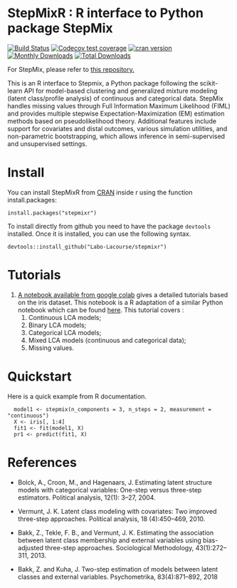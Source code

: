 # StepMixR : R interface to Python package StepMix

<!-- badges: start -->
[![Build Status](https://api.travis-ci.com/stepmixr/stepmixr.svg?branch=master)](https://app.travis-ci.com/github/stepmixr/stepmixr)
[![Codecov test coverage](https://codecov.io/gh/stepmixr/OpenMx/branch/master/graph/badge.svg)](https://app.codecov.io/gh/stepmixr/Ostepmixr?branch=master)
[![cran version](http://www.r-pkg.org/badges/version/stepmixr)](https://cran.r-project.org/package=stepmixr)
[![Monthly Downloads](https://cranlogs.r-pkg.org/badges/stepmixr)](https://cranlogs.r-pkg.org/badges/stepmixr)
[![Total Downloads](https://cranlogs.r-pkg.org/badges/grand-total/stepmixr)](https://cranlogs.r-pkg.org/badges/grand-total/stepmixr)
<!-- badges: end -->

For StepMix, please refer to <a href="https://github.com/Labo-Lacourse/stepmix">this repository.</a>

This is an R interface to Stepmix, a Python package following the scikit-learn API for model-based clustering and generalized mixture modeling (latent class/profile analysis) of continuous and categorical data. StepMix handles missing values through Full Information Maximum Likelihood (FIML) and provides multiple stepwise Expectation-Maximization (EM) estimation methods based on pseudolikelihood theory. Additional features include support for covariates and distal outcomes, various simulation utilities, and non-parametric bootstrapping, which allows inference in semi-supervised and unsupervised settings.

# Install
You can install StepMixR from [CRAN](https://cran.r-project.org/web/packages/stepmixr/index.html) inside r using the function install.packages: 
```
install.packages("stepmixr")
```
To install directly from github you need to have the package `devtools` installed. Once it is installed, you can use the following syntax.

```
devtools::install_github("Labo-Lacourse/stepmixr")
```

# Tutorials

1. [A notebook available from google colab](https://colab.research.google.com/drive/1MzGHRO5kfs9OT3cRICJ1Ey94PHHnxFdO#scrollTo=b4T6zgxtbmY_) gives a detailed tutorials based on the iris dataset.  This notebook is a R adaptation of a similar Python notebook which can be found [here](https://colab.research.google.com/drive/1KAxcvxjL_vB2lAG9e47we7hrf_2fR1eK?usp=sharing). This tutorial covers : 
    1. Continuous LCA models;
    2. Binary LCA models;
    3. Categorical LCA models;
    4. Mixed LCA models (continuous and categorical data);
    5. Missing values.

# Quickstart

Here is a quick example from R documentation. 

```
  model1 <- stepmix(n_components = 3, n_steps = 2, measurement = "continuous")
  X <- iris[, 1:4]
  fit1 <- fit(model1, X)
  pr1 <- predict(fit1, X)
```
# References
- Bolck, A., Croon, M., and Hagenaars, J. Estimating latent structure models with categorical variables: One-step
versus three-step estimators. Political analysis, 12(1): 3–27, 2004.
- Vermunt, J. K. Latent class modeling with covariates: Two improved three-step approaches. Political analysis,
18 (4):450–469, 2010.

- Bakk, Z., Tekle, F. B., and Vermunt, J. K. Estimating the association between latent class membership and external
variables using bias-adjusted three-step approaches. Sociological Methodology, 43(1):272–311, 2013.

- Bakk, Z. and Kuha, J. Two-step estimation of models between latent classes and external variables. Psychometrika,
83(4):871–892, 2018
